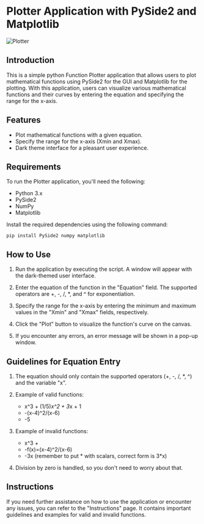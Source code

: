 # Plotter Application with PySide2 and Matplotlib

![Plotter](plotter.png)

## Introduction

This is a simple python Function Plotter application that allows users to plot mathematical functions using PySide2 for the GUI and Matplotlib for the plotting. With this application, users can visualize various mathematical functions and their curves by entering the equation and specifying the range for the x-axis.

## Features

- Plot mathematical functions with a given equation.
- Specify the range for the x-axis (Xmin and Xmax).
- Dark theme interface for a pleasant user experience.

## Requirements

To run the Plotter application, you'll need the following:

- Python 3.x
- PySide2
- NumPy
- Matplotlib

Install the required dependencies using the following command:

``` pip install PySide2 numpy matplotlib ```


## How to Use

1. Run the application by executing the script. A window will appear with the dark-themed user interface.

2. Enter the equation of the function in the "Equation" field. The supported operators are +, -, /, *, and ^ for exponentiation.

3. Specify the range for the x-axis by entering the minimum and maximum values in the "Xmin" and "Xmax" fields, respectively.

4. Click the "Plot" button to visualize the function's curve on the canvas.

5. If you encounter any errors, an error message will be shown in a pop-up window.

## Guidelines for Equation Entry

1. The equation should only contain the supported operators (+, -, /, *, ^) and the variable "x".

2. Example of valid functions:
   - x^3 + (1/5)*x^2 + 3*x + 1
   - -(x-4)^2/(x-6)
   - -5

3. Example of invalid functions:
   - x^3 +
   - -f(x)=(x-4)^2/(x-6)
   - -3x (remember to put * with scalars, correct form is 3*x)

4. Division by zero is handled, so you don't need to worry about that.

## Instructions

If you need further assistance on how to use the application or encounter any issues, you can refer to the "Instructions" page. It contains important guidelines and examples for valid and invalid functions.
